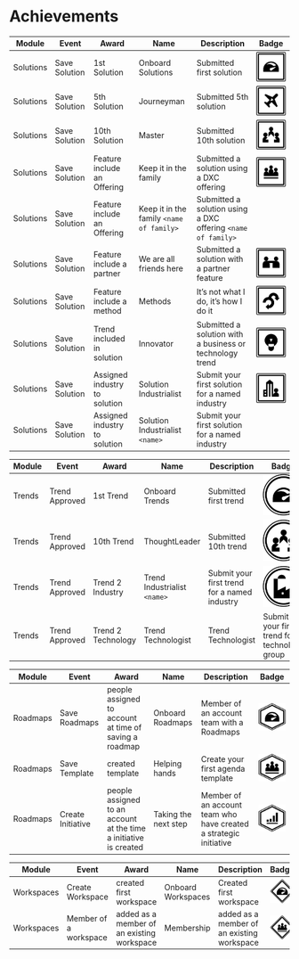 # Achievements

|Module|Event|Award|Name|Description|Badge
|----|----|----|----|----|----|
|Solutions|Save Solution|1st Solution|Onboard Solutions|Submitted first solution|![badge](images/achievements/onboardsolutions.png)
|Solutions|Save Solution|5th Solution|Journeyman|Submitted 5th solution|![badge](images/achievements/journeyman.png)
|Solutions|Save Solution|10th Solution|Master|Submitted 10th solution|![badge](images/achievements/master.png)
|Solutions|Save Solution|Feature include an Offering|Keep it in the family|Submitted a solution using a DXC offering|![badge](images/achievements/family.png)
|Solutions|Save Solution|Feature include an Offering|Keep it in the family `<name of family>`|Submitted a solution using a DXC offering `<name of family>`|
|Solutions|Save Solution|Feature include a partner|We are all friends here|Submitted a solution with a partner feature|![badge](images/achievements/friend.png)
|Solutions|Save Solution|Feature include a method|Methods|It’s not what I do, it’s how I do it|![badge](images/achievements/method.png)
|Solutions|Save Solution|Trend included in solution|Innovator|Submitted a solution with a business or technology trend|![badge](images/achievements/innovator.png)
|Solutions|Save Solution|Assigned industry to solution|Solution Industrialist|Submit your first solution for a named industry|![badge](images/achievements/solutionindustrialist.png)
|Solutions|Save Solution|Assigned industry to solution|Solution Industrialist `<name>`|Submit your first solution for a named industry|

|Module|Event|Award|Name|Description|Badge
|----|----|----|----|----|----|
|Trends|Trend Approved|1st Trend|Onboard Trends|Submitted first trend|![badge](images/achievements/onboardtrends.png)
|Trends|Trend Approved|10th Trend|ThoughtLeader|Submitted 10th trend|![badge](images/achievements/thoughtleader.png)
|Trends|Trend Approved|Trend 2 Industry|Trend Industrialist `<name>`|Submit your first trend for a named industry|![badge](images/achievements/TrendIndustrialistmanufacturing.png)
|Trends|Trend Approved|Trend 2 Technology|Trend Technologist|Trend Technologist|Submit your first trend for a technology group|![badge](images/achievements/TrendTechnologist.png)

|Module|Event|Award|Name|Description|Badge
|----|----|----|----|----|----|
|Roadmaps|Save Roadmaps|people assigned to account at time of saving a roadmap|Onboard Roadmaps|Member of an account team with a Roadmaps|![badge](images/achievements/onboardagendas.png)
|Roadmaps|Save Template|created template|Helping hands|Create your first agenda template|![badge](images/achievements/helpingHands.png)
|Roadmaps|Create Initiative|people assigned to an account at the time a initiative is created|Taking the next step|Member of an account team who have created a strategic initiative|![badge](images/achievements/takingthenextstep.png)

|Module|Event|Award|Name|Description|Badge
|----|----|----|----|----|----|
|Workspaces|Create Workspace|created first workspace|Onboard Workspaces|Created first workspace|![badge](images/achievements/onboardWorkspace.png)
|Workspaces|Member of a workspace|added as a member of an existing workspace|Membership|added as a member of an existing workspace|![badge](images/achievements/intheclub.png)



